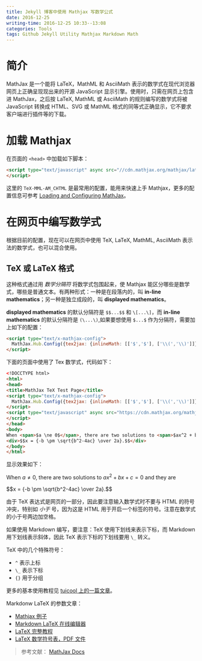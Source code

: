```yaml
---
title: Jekyll 博客中使用 Mathjax 写数学公式
date: 2016-12-25
writing-time: 2016-12-25 10:33--13:08
categories: Tools
tags: Github Jekyll Utility Mathjax Markdown Math
---
```


# 简介

MathJax 是一个能将 LaTeX，MathML 和 AsciiMath 表示的数学式在现代浏览器网页上正确呈现现出来的开源 JavaScript 显示引擎。使用时，只需在网页上包含进 MathJax，之后按 LaTeX, MathML 或 AsciiMath 的规则编写的数学式将被 JavaScript 转换成 HTML、SVG 或 MathML 格式的同等式正确显示，它不要求客户端进行插件等的下载。

# 加载 Mathjax

在页面的 `<head>` 中加载如下脚本：

```html
<script type="text/javascript" async src="//cdn.mathjax.org/mathjax/latest/MathJax.js?config=TeX-MML-AM_CHTML">
</script>
```

这里的 `TeX-MML-AM_CHTML` 是最常用的配置，能用来快速上手 Mathjax，更多的配置信息可参考 [Loading and Configuring MathJax](http://docs.mathjax.org/en/latest/configuration.html#loading)。


# 在网页中编写数学式

根据目前的配置，现在可以在网页中使用 TeX, LaTeX, MathML, AsciiMath 表示法的数学式，也可以混合使用。

## TeX 或 LaTeX 格式

这种格式通过用 *数学分隔符* 将数学式包围起来，使 Mathjax 能区分哪些是数学式，哪些是普通文本。有两种形式：一种是在段落内的，叫 **in-line mathematics**；另一种是独立成段的，叫 **displayed mathematics**。

**displayed mathematics** 的默认分隔符是 `$$...$$` 和 `\[...\]`，而 **in-line mathematics** 的默认分隔符是 `(\...\)`,如果要想使用 `$...$` 作为分隔符，需要加上如下的配置：

```html
<script type="text/x-mathjax-config">
  MathJax.Hub.Config({tex2jax: {inlineMath: [['$','$'], ['\\(','\\)']]}});
</script>
```

下面的页面中使用了 Tex 数学式，代码如下：

```html
<!DOCCTYPE html>
<html>
<head>
<title>MathJax TeX Test Page</title>
<script type="text/x-mathjax-config">
  MathJax.Hub.Config({tex2jax: {inlineMath: [['$','$'], ['\\(','\\)']]}});
</script>
<script type="text/javascript" async src="https://cdn.mathjax.org/mathjax/latest/MathJax.js?config=TeX-AMS_CHTML">
</script>
</head>
<body>
When <span>$a \ne 0$</span>, there are two solutions to <span>$ax^2 + bx + c = 0$</span> and they are
<div>$$x = {-b \pm \sqrt{b^2-4ac} \over 2a}.$$</div>
</body>
</html>
```

显示效果如下：

When <span>$a \ne 0$</span>, there are two solutions to $ax^2 + bx + c = 0$ and they are
<div>$$x = {-b \pm \sqrt{b^2-4ac} \over 2a}.$$</div>


由于 TeX 表达式是网页的一部分，因此要注意输入数学式时不要与 HTML 的符号冲突，特别如 *小于* 号，因为这是 HTML 用于开启一个标签的符号。注意在数学式的小于号两边加空格。

如果使用 Markdown 编写，要注意：TeX 使用下划线来表示下标，而 Markdown 用下划线表示斜体，因此 TeX 表示下标的下划线要用 `\_` 转义。

TeX 中的几个特殊符号：

+ `^` 表示上标
+ `\_` 表示下标
+ `{}` 用于分组

更多的基本使用教程见 [tuicool 上的一篇文章](http://www.tuicool.com/articles/7zqYFb3)。

Markdonw LaTeX 的参数文章：

+ [Mathjax 例子](https://cdn.mathjax.org/mathjax/latest/test/examples.html)
+ [Markdown LaTeX 在线编辑器](https://kerzol.github.io/markdown-mathjax/editor.html)
+ [LaTeX 完整教程](http://www.forkosh.com/mathtextutorial.html)
+ [LaTeX 数学符号表，PDF 文件](http://mirror.lzu.edu.cn/CTAN/info/symbols/math/maths-symbols.pdf)


> 参考文献： [MathJax Docs](http://docs.mathjax.org/en/latest/mathjax.html)

